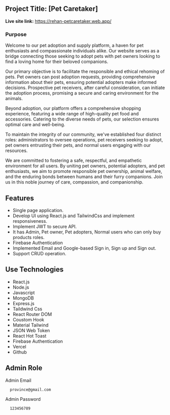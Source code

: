 ## Project Title: [Pet Caretaker]

**Live site link:** https://rehan-petcaretaker.web.app/

### Purpose

Welcome to our pet adoption and supply platform, a haven for pet enthusiasts and compassionate individuals alike. Our website serves as a bridge connecting those seeking to adopt pets with pet owners looking to find a loving home for their beloved companions.

Our primary objective is to facilitate the responsible and ethical rehoming of pets. Pet owners can post adoption requests, providing comprehensive information about their pets, ensuring potential adopters make informed decisions. Prospective pet receivers, after careful consideration, can initiate the adoption process, promising a secure and caring environment for the animals.

Beyond adoption, our platform offers a comprehensive shopping experience, featuring a wide range of high-quality pet food and accessories. Catering to the diverse needs of pets, our selection ensures optimal care and well-being.

To maintain the integrity of our community, we've established four distinct roles: administrators to oversee operations, pet receivers seeking to adopt, pet owners entrusting their pets, and normal users engaging with our resources.

We are committed to fostering a safe, respectful, and empathetic environment for all users. By uniting pet owners, potential adopters, and pet enthusiasts, we aim to promote responsible pet ownership, animal welfare, and the enduring bonds between humans and their furry companions. Join us in this noble journey of care, compassion, and companionship.

## Features

- Single page application.
- Develop UI using React.js and TailwindCss and implement responsiveness.
- Implement JWT to secure API.
- It has Admin, Pet owner, Pet adopters, Normal users who can only buy products roles.
- Firebase Authentication
- Implemented Email and Google-based Sign in, Sign up and Sign out.
- Support CRUD operation.

## Use Technologies

- React.js
- Node.js
- Javascript
- MongoDB
- Express.js
- Taildwind Css
- React Router DOM
- Coustom Hook
- Material Tailwind
- JSON Web Token
- React Hot Toast
- Firebase Authentication
- Vercel
- Github

## Admin Role

Admin Email

```bash
  province@gmail.com
```

Admin Password

```bash
  123456789
```
